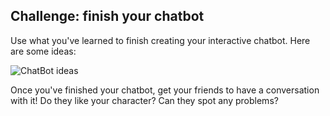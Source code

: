 ## Challenge: finish your chatbot

Use what you've learned to finish creating your interactive chatbot. Here are some ideas:

![ChatBot ideas](images/chatbot-ideas.png)

Once you've finished your chatbot, get your friends to have a conversation with it! Do they like your character? Can they spot any problems?
